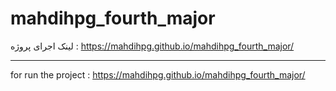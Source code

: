 # mahdihpg_fourth_major

لینک اجرای پروژه : https://mahdihpg.github.io/mahdihpg_fourth_major/


__________________________________________________________________________________________________________________________
for run the project : https://mahdihpg.github.io/mahdihpg_fourth_major/
